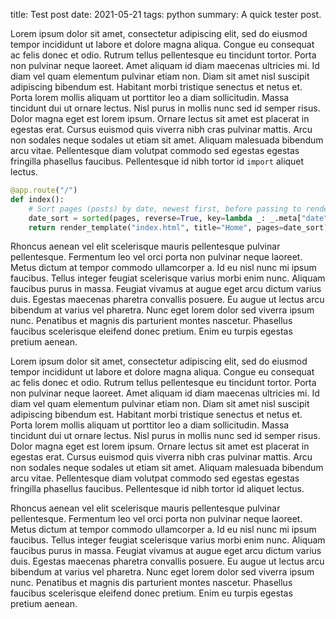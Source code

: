 title: Test post
date: 2021-05-21
tags: python
summary: A quick tester post.


Lorem ipsum dolor sit amet, consectetur adipiscing elit, sed do eiusmod 
tempor incididunt ut labore et dolore magna aliqua. Congue eu consequat ac 
felis donec et odio. Rutrum tellus pellentesque eu tincidunt tortor. Porta 
non pulvinar neque laoreet. Amet aliquam id diam maecenas ultricies mi. Id 
diam vel quam elementum pulvinar etiam non. Diam sit amet nisl suscipit 
adipiscing bibendum est. Habitant morbi tristique senectus et netus et. 
Porta lorem mollis aliquam ut porttitor leo a diam sollicitudin. Massa 
tincidunt dui ut ornare lectus. Nisl purus in mollis nunc sed id semper 
risus. Dolor magna eget est lorem ipsum. Ornare lectus sit amet est placerat 
in egestas erat. Cursus euismod quis viverra nibh cras pulvinar mattis. Arcu non sodales neque sodales ut etiam sit amet. Aliquam malesuada bibendum arcu vitae. Pellentesque diam volutpat commodo sed egestas egestas fringilla phasellus faucibus. Pellentesque id nibh tortor id `import` aliquet lectus.

```python
@app.route("/")
def index():
    # Sort pages (posts) by date, newest first, before passing to render_template()
    date_sort = sorted(pages, reverse=True, key=lambda _: _.meta["date"])
    return render_template("index.html", title="Home", pages=date_sort)
```

Rhoncus aenean vel elit scelerisque mauris pellentesque pulvinar pellentesque. Fermentum leo vel orci porta non pulvinar neque laoreet. Metus dictum at tempor commodo ullamcorper a. Id eu nisl nunc mi ipsum faucibus. Tellus integer feugiat scelerisque varius morbi enim nunc. Aliquam faucibus purus in massa. Feugiat vivamus at augue eget arcu dictum varius duis. Egestas maecenas pharetra convallis posuere. Eu augue ut lectus arcu bibendum at varius vel pharetra. Nunc eget lorem dolor sed viverra ipsum nunc. Penatibus et magnis dis parturient montes nascetur. Phasellus faucibus scelerisque eleifend donec pretium. Enim eu turpis egestas pretium aenean.

Lorem ipsum dolor sit amet, consectetur adipiscing elit, sed do eiusmod tempor incididunt ut labore et dolore magna aliqua. Congue eu consequat ac felis donec et odio. Rutrum tellus pellentesque eu tincidunt tortor. Porta non pulvinar neque laoreet. Amet aliquam id diam maecenas ultricies mi. Id diam vel quam elementum pulvinar etiam non. Diam sit amet nisl suscipit adipiscing bibendum est. Habitant morbi tristique senectus et netus et. Porta lorem mollis aliquam ut porttitor leo a diam sollicitudin. Massa tincidunt dui ut ornare lectus. Nisl purus in mollis nunc sed id semper risus. Dolor magna eget est lorem ipsum. Ornare lectus sit amet est placerat in egestas erat. Cursus euismod quis viverra nibh cras pulvinar mattis. Arcu non sodales neque sodales ut etiam sit amet. Aliquam malesuada bibendum arcu vitae. Pellentesque diam volutpat commodo sed egestas egestas fringilla phasellus faucibus. Pellentesque id nibh tortor id aliquet lectus.

Rhoncus aenean vel elit scelerisque mauris pellentesque pulvinar pellentesque. Fermentum leo vel orci porta non pulvinar neque laoreet. Metus dictum at tempor commodo ullamcorper a. Id eu nisl nunc mi ipsum faucibus. Tellus integer feugiat scelerisque varius morbi enim nunc. Aliquam faucibus purus in massa. Feugiat vivamus at augue eget arcu dictum varius duis. Egestas maecenas pharetra convallis posuere. Eu augue ut lectus arcu bibendum at varius vel pharetra. Nunc eget lorem dolor sed viverra ipsum nunc. Penatibus et magnis dis parturient montes nascetur. Phasellus faucibus scelerisque eleifend donec pretium. Enim eu turpis egestas pretium aenean.